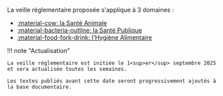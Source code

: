La veille réglementaire proposée s'applique à 3 domaines :

- [:material-cow: la Santé Animale](sa.md)
- [:material-bacteria-outline: la Santé Publique](sp.md)
- [:material-food-fork-drink: l'Hygiène Alimentaire](ha.md)

!!! note "Actualisation"

    La veille réglementaire est initiée le 1<sup>er</sup> septembre 2025 et sera actualisée toutes les semaines.

    Les textes publiés avant cette date seront progressivement ajoutés à la base documentaire. 